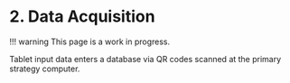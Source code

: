 # 2. Data Acquisition

!!! warning
    This page is a work in progress.

Tablet input data enters a database via QR codes scanned at the primary strategy computer.
